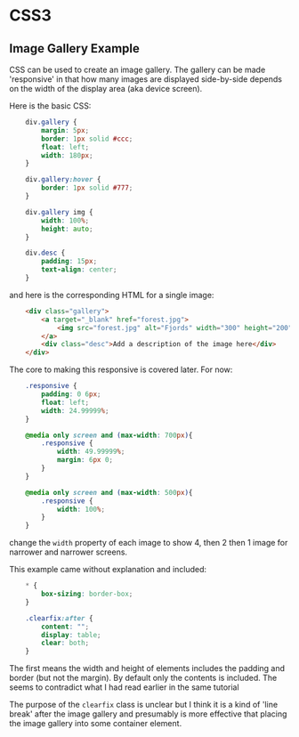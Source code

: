 <!DOCTYPE html>
<html>

<link rel="stylesheet" href="../styles/style-sheet.css" />

<body>

# CSS3

## Image Gallery Example

CSS can be used to create an image gallery.
The gallery can be made 'responsive'
in that how many images are displayed side-by-side depends on the width of the display area (aka device screen).

Here is the basic CSS:

```css
    div.gallery {
        margin: 5px;
        border: 1px solid #ccc;
        float: left;
        width: 180px;
    }

    div.gallery:hover {
        border: 1px solid #777;
    }

    div.gallery img {
        width: 100%;
        height: auto;
    }

    div.desc {
        padding: 15px;
        text-align: center;
    }
```

and here is the corresponding HTML for a single image:

```html
    <div class="gallery">
        <a target="_blank" href="forest.jpg">
            <img src="forest.jpg" alt="Fjords" width="300" height="200">
        </a>
        <div class="desc">Add a description of the image here</div>
    </div>
```

The core to making this responsive is covered later.  For now:

```css
    .responsive {
        padding: 0 6px;
        float: left;
        width: 24.99999%;
    }

    @media only screen and (max-width: 700px){
        .responsive {
            width: 49.99999%;
            margin: 6px 0;
        }
    }

    @media only screen and (max-width: 500px){
        .responsive {
            width: 100%;
        }
    }
```

change the `width` property of each image to show 4, then 2 then 1 image for narrower and narrower screens.

This example came without explanation and included:

```css
    * {
        box-sizing: border-box;
    }

    .clearfix:after {
        content: "";
        display: table;
        clear: both;
    }
```

The first means the width and height of elements includes the padding and border (but not the margin).
By default only the contents is included.
The seems to contradict what I had read earlier in the same tutorial

The purpose of the `clearfix` class is unclear but I think it is a kind of 'line break' after the image gallery and
presumably is more effective that placing the image gallery into some container element.

</body>
</html>
